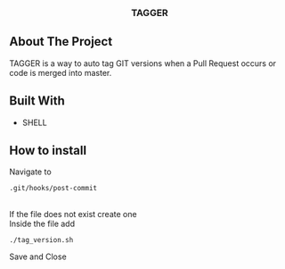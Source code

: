 <a name="top"></a>
<br />
<div align="center">
<h3 align="center">TAGGER</h3>
</div>
<!-- TABLE OF CONTENTS -->


<!-- About The Project -->
## About The Project
TAGGER is a way to auto tag GIT versions when a Pull Request occurs or code is merged into master.
<!-- BUILT WITH -->
## Built With
- SHELL

<!-- GETTING STARTED -->
## How to install
<p>
Navigate to 

```
.git/hooks/post-commit
```

<br/>
If the file does not exist create one <br/>
Inside the file add 

```
./tag_version.sh
```` 
Save and Close
</p>